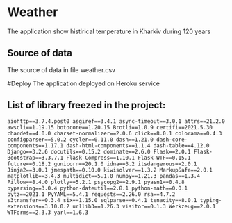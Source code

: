 # Weather
The application show histirical temperature in Kharkiv during 120 years


## Source of data
The source of data in file weather.csv

#Deploy
The application deployed on Heroku service

## List of library freezed in the project:
`aiohttp==3.7.4.post0
asgiref==3.4.1
async-timeout==3.0.1
attrs==21.2.0
awscli==1.19.15
botocore==1.20.15
Brotli==1.0.9
certifi==2021.5.30
chardet==4.0.0
charset-normalizer==2.0.6
click==8.0.1
colorama==0.4.3
configparser==5.0.2
cycler==0.11.0
dash==1.21.0
dash-core-components==1.17.1
dash-html-components==1.1.4
dash-table==4.12.0
Django==3.2.6
docutils==0.15.2
dominate==2.6.0
Flask==2.0.1
Flask-Bootstrap==3.3.7.1
Flask-Compress==1.10.1
Flask-WTF==0.15.1
future==0.18.2
gunicorn==20.1.0
idna==3.2
itsdangerous==2.0.1
Jinja2==3.0.1
jmespath==0.10.0
kiwisolver==1.3.2
MarkupSafe==2.0.1
matplotlib==3.4.3
multidict==5.1.0
numpy==1.21.3
pandas==1.3.4
Pillow==8.4.0
plotly==5.2.1
psycopg2==2.9.1
pyasn1==0.4.8
pyparsing==3.0.4
python-dateutil==2.8.1
python-math==0.0.1
pytz==2021.1
PyYAML==5.4.1
requests==2.26.0
rsa==4.7.2
s3transfer==0.3.4
six==1.15.0
sqlparse==0.4.1
tenacity==8.0.1
typing-extensions==3.10.0.2
urllib3==1.26.3
visitor==0.1.3
Werkzeug==2.0.1
WTForms==2.3.3
yarl==1.6.3`